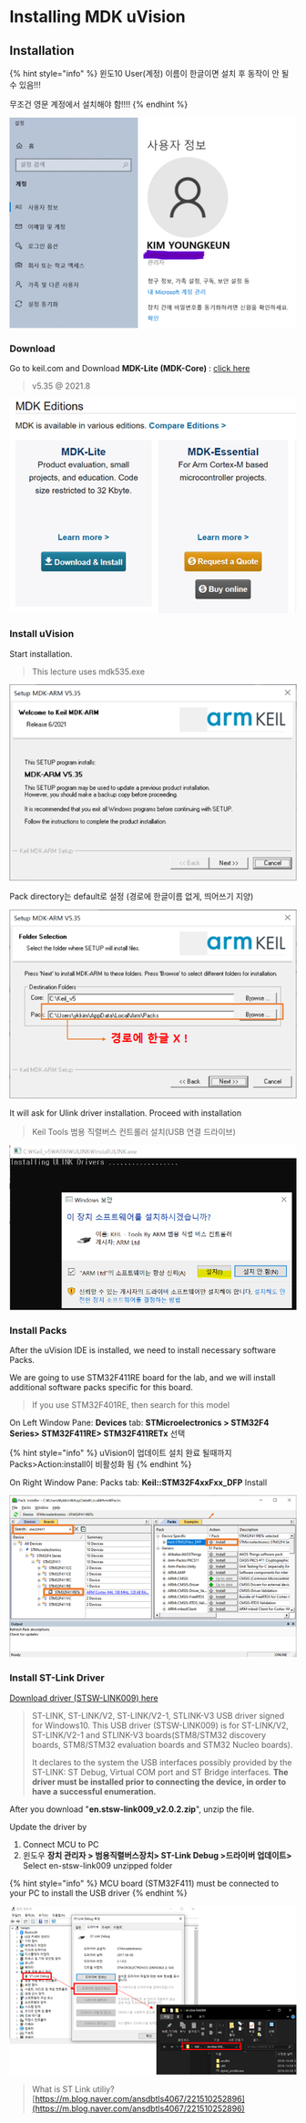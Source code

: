 # Installing MDK uVision

## Installation

{% hint style="info" %}
윈도10 User(계정) 이름이 한글이면 설치 후 동작이 안 될 수 있음!!!

무조건 영문 계정에서 설치해야 함!!!!
{% endhint %}

![](<../../../.gitbook/assets/image (109).png>)

### Download

Go to keil.com and Download **MDK-Lite (MDK-Core)** : [click here](https://www2.keil.com/mdk5)

> v5.35 @ 2021.8

![](<../../../.gitbook/assets/image (14).png>)

### Install uVision

Start installation.

> This lecture uses mdk535.exe

![](<../../../.gitbook/assets/image (1).png>)

Pack directory는 default로 설정 (경로에 한글이름 없게, 띄어쓰기 지양)

![](<../../../.gitbook/assets/image (6).png>)

It will ask for Ulink driver installation. Proceed with installation

> Keil Tools 범용 직렬버스 컨트롤러 설치(USB 연결 드라이브)

![](<../../../.gitbook/assets/image (40).png>)

### Install Packs

After the uVision IDE is installed, we need to install necessary software Packs.

We are going to use STM32F411RE board for the lab, and we will install additional software packs specific for this board.

> If you use STM32F401RE, then search for this model

On Left Window Pane: **Devices** tab: **STMicroelectronics > STM32F4 Series> STM32F411RE> STM32F411RETx** 선택

{% hint style="info" %}
uVision이 업데이트 설치 완료 될때까지 Packs>Action:install이 비활성화 됨
{% endhint %}

On Right Window Pane: Packs tab: **Keil::STM32F4xxFxx\_DFP** Install

![](<../../../.gitbook/assets/image (25).png>)

###

### Install ST-Link Driver

[Download driver (STSW-LINK009) here](https://www.st.com/en/development-tools/stsw-link009.html)

> ST-LINK, ST-LINK/V2, ST-LINK/V2-1, STLINK-V3 USB driver signed for Windows10. This USB driver (STSW-LINK009) is for ST-LINK/V2, ST-LINK/V2-1 and STLINK-V3 boards(STM8/STM32 discovery boards, STM8/STM32 evaluation boards and STM32 Nucleo boards).
>
> It declares to the system the USB interfaces possibly provided by the ST-LINK: ST Debug, Virtual COM port and ST Bridge interfaces. **The driver must be installed prior to connecting the device, in order to have a successful enumeration.**

After you download "**en.stsw-link009\_v2.0.2.zip**", unzip the file.

Update the driver by

1. Connect MCU to PC
2. 윈도우 **장치 관리자 > 범용직렬버스장치> ST-Link Debug >드라이버 업데이트>** Select en-stsw-link009 unzipped folder

{% hint style="info" %}
MCU board (STM32F411) must be connected to your PC to install the USB driver
{% endhint %}

![](<../../../.gitbook/assets/image (3).png>)

> What is ST Link utiliy? [https://m.blog.naver.com/ansdbtls4067/221510252896](https://m.blog.naver.com/ansdbtls4067/221510252896)
